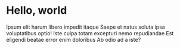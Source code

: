 # Hello, world

Ipsum elit harum libero impedit itaque Saepe et natus soluta ipsa voluptatibus
optio! Iste culpa totam excepturi nemo repudiandae Est eligendi beatae error
enim doloribus Ab odio ad a iste?
